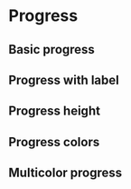 # Progress

## Basic progress

<code-preview>
  <template>
    <div class="flex w-full h-4 my-3 overflow-hidden text-xs text-center text-white bg-gray-200 rounded">
      <div class="bg-blue-600" role="progressbar" aria-valuenow="0" aria-valuemin="0" aria-valuemax="100"></div>
    </div>
    <div class="flex w-full h-4 my-3 overflow-hidden text-xs text-center text-white bg-gray-200 rounded">
      <div class="bg-blue-600" role="progressbar" style="width: 25%" aria-valuenow="25" aria-valuemin="0" aria-valuemax="100"></div>
    </div>
    <div class="flex w-full h-4 my-3 overflow-hidden text-xs text-center text-white bg-gray-200 rounded">
      <div class="bg-blue-600" role="progressbar" style="width: 50%" aria-valuenow="50" aria-valuemin="0" aria-valuemax="100"></div>
    </div>
    <div class="flex w-full h-4 my-3 overflow-hidden text-xs text-center text-white bg-gray-200 rounded">
      <div class="bg-blue-600" role="progressbar" style="width: 75%" aria-valuenow="75" aria-valuemin="0" aria-valuemax="100"></div>
    </div>
    <div class="flex w-full h-4 my-3 overflow-hidden text-xs text-center text-white bg-gray-200 rounded">
      <div class="bg-blue-600" role="progressbar" style="width: 100%" aria-valuenow="100" aria-valuemin="0" aria-valuemax="100"></div>
    </div>
  </template>
</code-preview>

## Progress with label

<code-preview>
  <template>
    <div class="flex w-full h-4 my-3 overflow-hidden text-xs text-center text-white bg-gray-200 rounded">
      <div class="bg-blue-600" role="progressbar" style="width: 50%" aria-valuenow="50" aria-valuemin="0" aria-valuemax="100">50%</div>
    </div>
  </template>
</code-preview>

## Progress height

<code-preview>
  <template>
    <div class="flex w-full h-1 my-3 overflow-hidden text-xs text-center text-white bg-gray-200 rounded">
      <div class="bg-blue-600" role="progressbar" style="width: 50%" aria-valuenow="50" aria-valuemin="0" aria-valuemax="100"></div>
    </div>
    <div class="flex w-full h-2 my-3 overflow-hidden text-xs text-center text-white bg-gray-200 rounded">
      <div class="bg-blue-600" role="progressbar" style="width: 50%" aria-valuenow="50" aria-valuemin="0" aria-valuemax="100"></div>
    </div>
    <div class="flex w-full h-2 my-3 overflow-hidden text-xs text-center text-white bg-gray-200 rounded">
      <div class="bg-blue-600" role="progressbar" style="width: 50%" aria-valuenow="50" aria-valuemin="0" aria-valuemax="100"></div>
    </div>
    <div class="flex w-full h-4 my-3 overflow-hidden text-xs text-center text-white bg-gray-200 rounded">
      <div class="bg-blue-600" role="progressbar" style="width: 50%" aria-valuenow="50" aria-valuemin="0" aria-valuemax="100"></div>
    </div>
  </template>
</code-preview>

## Progress colors

<code-preview>
  <template>
    <div class="flex w-full h-4 my-3 overflow-hidden text-xs text-center text-white bg-gray-200 rounded">
      <div class="bg-green-500" role="progressbar" style="width: 25%" aria-valuenow="25" aria-valuemin="0" aria-valuemax="100"></div>
    </div>
    <div class="flex w-full h-4 my-3 overflow-hidden text-xs text-center text-white bg-gray-200 rounded">
      <div class="bg-blue-600" role="progressbar" style="width: 50%" aria-valuenow="50" aria-valuemin="0" aria-valuemax="100"></div>
    </div>
    <div class="flex w-full h-4 my-3 overflow-hidden text-xs text-center text-white bg-gray-200 rounded">
      <div class="bg-yellow-500" role="progressbar" style="width: 75%" aria-valuenow="75" aria-valuemin="0" aria-valuemax="100"></div>
    </div>
    <div class="flex w-full h-4 my-3 overflow-hidden text-xs text-center text-white bg-gray-200 rounded">
      <div class="bg-red-600" role="progressbar" style="width: 100%" aria-valuenow="100" aria-valuemin="0" aria-valuemax="100"></div>
    </div>
  </template>
</code-preview>

## Multicolor progress

<code-preview>
  <template>
    <div class="flex w-full h-4 my-3 overflow-hidden text-xs text-center text-white bg-gray-200 rounded">
      <div class="bg-green-500" role="progressbar" style="width: 25%" aria-valuenow="25" aria-valuemin="0" aria-valuemax="100"></div>
      <div class="bg-blue-600" role="progressbar" style="width: 25%" aria-valuenow="25" aria-valuemin="0" aria-valuemax="100"></div>
      <div class="bg-yellow-500" role="progressbar" style="width: 25%" aria-valuenow="25" aria-valuemin="0" aria-valuemax="100"></div>
      <div class="bg-red-600" role="progressbar" style="width: 25%" aria-valuenow="25" aria-valuemin="0" aria-valuemax="100"></div>
    </div>
  </template>
</code-preview>